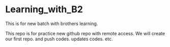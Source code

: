 # Learning_with_B2
This is for new batch with brothers learning. 


This repo is for practice new github repo with remote access. 
 We will create our first repo. and push codes. updates codes. etc.

